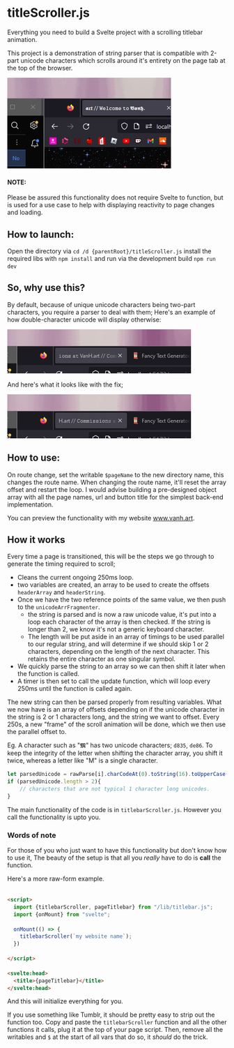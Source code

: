 # titleScroller.js
Everything you need to build a Svelte project with a scrolling titlebar animation.

This project is a demonstration of string parser that is compatible with 2-part unicode characters
which scrolls around it's entirety on the page tab at the top of the browser.

![preview](previewDemo.gif)

#### NOTE:
Please be assured this functionality does not require Svelte to function, but is used for a use case
to help with displaying reactivity to page changes and loading.

## How to launch:
Open the directory via `cd /d {parentRoot}/titleScroller.js`
install the required libs with `npm install` 
and run via the development build `npm run dev`


## So, why use this?

By default, because of unique unicode characters being two-part characters, you require a parser to deal 
with them; Here's an example of how double-character unicode will display otherwise:

![Broken Demo](brokenDemo.gif)

And here's what it looks like with the fix;

![Fixed Demo](fixedDemo.gif)

## How to use:
On route change, set the writable `$pageName` to the new directory name, this changes the route name.
When changing the route name, it'll reset the array offset and restart the loop.
I would advise building a pre-designed object array with all the page names, url and button title for 
the simplest back-end implementation.

You can preview the functionality with my website www.vanh.art.

## How it works
Every time a page is transitioned, this will be the steps we go through to generate the timing required
to scroll;
- Cleans the current ongoing 250ms loop.
- two variables are created, an array to be used to create the offsets `headerArray` and `headerString`.
- Once we have the two reference points of the same value, we then push to the `unicodeArrFragmenter`.
  - the string is parsed and is now a raw unicode value, it's put into a loop each character of the array
    is then checked. If the string is longer than 2, we know it's not a generic keyboard character.
  - The length will be put aside in an array of timings to be used parallel to our regular string, and
    will determine if we should skip 1 or 2 characters, depending on the length of the next character.
    This retains the entire character as one singular symbol.
- We quickly parse the string to an array so we can then shift it later when the function is called.
- A timer is then set to call the update function, which will loop every 250ms until the function is called
  again.

The new string can then be parsed properly from resulting variables.
What we now have is an array of offsets depending on if the unicode character in the string is 2 or
1 characters long, and the string we want to offset.
Every 250s, a new "frame" of the scroll animation will be done, which we then use the parallel offset to.

Eg. A character such as "𝕸" has two unicode characters; `d835`, `de86`. To keep the integrity of the letter
when shifting the character array, you shift it twice, whereas a letter like "M" is a single character.

```js
let parsedUnicode = rawParse[i].charCodeAt(0).toString(16).toUpperCase();
if (parsedUnicode.length > 2){
    // characters that are not typical 1 character long unicodes.
}
```

The main functionality of the code is in `titlebarScroller.js`. However you call the functionality is 
upto you.

### Words of note

For those of you who just want to have this functionality but don't know how to use it, 
The beauty of the setup is that all you *really* have to do is **call** the function.

Here's a more raw-form example.

```html

<script>
  import {titlebarScroller, pageTitlebar} from "/lib/titlebar.js";
  import {onMount} from "svelte";

  onMount(() => {
    titlebarScroller(`my website name`);
  })

</script>

<svelte:head>
  <title>{pageTitlebar}</title>
</svelte:head>
```
And this will initialize everything for you.

If you use something like Tumblr, it should be pretty easy to strip out the function too.
Copy and paste the `titlebarScroller` function and all the other functions it calls, plug it at 
the top of your page script. Then, remove all the writables and `$` at the start of all vars that
do so, it *should* do the trick.

